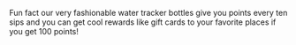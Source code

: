 Fun fact our very fashionable water tracker bottles give you points every ten sips and you can get cool rewards like gift cards to your favorite places if you get 100 points!
